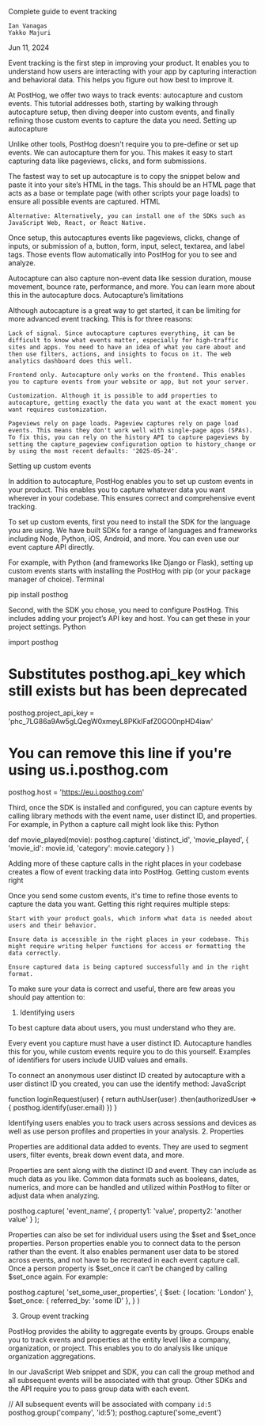 Complete guide to event tracking

    Ian Vanagas
    Yakko Majuri

Jun 11, 2024

Event tracking is the first step in improving your product. It enables you to understand how users are interacting with your app by capturing interaction and behavioral data. This helps you figure out how best to improve it.

At PostHog, we offer two ways to track events: autocapture and custom events. This tutorial addresses both, starting by walking through autocapture setup, then diving deeper into custom events, and finally refining those custom events to capture the data you need.
Setting up autocapture

Unlike other tools, PostHog doesn't require you to pre-define or set up events. We can autocapture them for you. This makes it easy to start capturing data like pageviews, clicks, and form submissions.

The fastest way to set up autocapture is to copy the snippet below and paste it into your site’s HTML in the <head> tags. This should be an HTML page that acts as a base or template page (with other scripts your page loads) to ensure all possible events are captured.
HTML

<script>
  !function(t,e){var o,n,p,r;e.__SV||(window.posthog=e,e._i=[],e.init=function(i,s,a){function g(t,e){var o=e.split(".");2==o.length&&(t=t[o[0]],e=o[1]),t[e]=function(){t.push([e].concat(Array.prototype.slice.call(arguments,0)))}}(p=t.createElement("script")).type="text/javascript",p.crossOrigin="anonymous",p.async=!0,p.src=s.api_host.replace(".i.posthog.com","-assets.i.posthog.com")+"/static/array.js",(r=t.getElementsByTagName("script")[0]).parentNode.insertBefore(p,r);var u=e;for(void 0!==a?u=e[a]=[]:a="posthog",u.people=u.people||[],u.toString=function(t){var e="posthog";return"posthog"!==a&&(e+="."+a),t||(e+=" (stub)"),e},u.people.toString=function(){return u.toString(1)+".people (stub)"},o="capture identify alias people.set people.set_once set_config register register_once unregister opt_out_capturing has_opted_out_capturing opt_in_capturing reset isFeatureEnabled onFeatureFlags getFeatureFlag getFeatureFlagPayload reloadFeatureFlags group updateEarlyAccessFeatureEnrollment getEarlyAccessFeatures getActiveMatchingSurveys getSurveys getNextSurveyStep onSessionId".split(" "),n=0;n<o.length;n++)g(u,o[n]);e._i.push([i,s,a])},e.__SV=1)}(document,window.posthog||[]);
  posthog.init('phc_7LG86a9Aw5gLQegW0xmeyL8PKkIFafZ0GO0npHD4iaw',{api_host:'https://eu.i.posthog.com', defaults:'2025-05-24'})
</script>

    Alternative: Alternatively, you can install one of the SDKs such as JavaScript Web, React, or React Native.

Once setup, this autocaptures events like pageviews, clicks, change of inputs, or submission of a, button, form, input, select, textarea, and label tags. Those events flow automatically into PostHog for you to see and analyze.

Autocapture can also capture non-event data like session duration, mouse movement, bounce rate, performance, and more. You can learn more about this in the autocapture docs.
Autocapture’s limitations

Although autocapture is a great way to get started, it can be limiting for more advanced event tracking. This is for three reasons:

    Lack of signal. Since autocapture captures everything, it can be difficult to know what events matter, especially for high-traffic sites and apps. You need to have an idea of what you care about and then use filters, actions, and insights to focus on it. The web analytics dashboard does this well.

    Frontend only. Autocapture only works on the frontend. This enables you to capture events from your website or app, but not your server.

    Customization. Although it is possible to add properties to autocapture, getting exactly the data you want at the exact moment you want requires customization.

    Pageviews rely on page loads. Pageview captures rely on page load events. This means they don't work well with single-page apps (SPAs). To fix this, you can rely on the history API to capture pageviews by setting the capture_pageview configuration option to history_change or by using the most recent defaults: '2025-05-24'.

Setting up custom events

In addition to autocapture, PostHog enables you to set up custom events in your product. This enables you to capture whatever data you want wherever in your codebase. This ensures correct and comprehensive event tracking.

To set up custom events, first you need to install the SDK for the language you are using. We have built SDKs for a range of languages and frameworks including Node, Python, iOS, Android, and more. You can even use our event capture API directly.

For example, with Python (and frameworks like Django or Flask), setting up custom events starts with installing the PostHog with pip (or your package manager of choice).
Terminal

pip install posthog

Second, with the SDK you chose, you need to configure PostHog. This includes adding your project’s API key and host. You can get these in your project settings.
Python

import posthog

# Substitutes posthog.api_key which still exists but has been deprecated
posthog.project_api_key = 'phc_7LG86a9Aw5gLQegW0xmeyL8PKkIFafZ0GO0npHD4iaw'

# You can remove this line if you're using us.i.posthog.com
posthog.host = 'https://eu.i.posthog.com'

Third, once the SDK is installed and configured, you can capture events by calling library methods with the event name, user distinct ID, and properties. For example, in Python a capture call might look like this:
Python

def movie_played(movie):
    posthog.capture(
        'distinct_id',
        'movie_played',
        {
            'movie_id': movie.id,
            'category': movie.category
        }
    )

Adding more of these capture calls in the right places in your codebase creates a flow of event tracking data into PostHog.
Getting custom events right

Once you send some custom events, it's time to refine those events to capture the data you want. Getting this right requires multiple steps:

    Start with your product goals, which inform what data is needed about users and their behavior.

    Ensure data is accessible in the right places in your codebase. This might require writing helper functions for access or formatting the data correctly.

    Ensure captured data is being captured successfully and in the right format.

To make sure your data is correct and useful, there are few areas you should pay attention to:
1. Identifying users

To best capture data about users, you must understand who they are.

Every event you capture must have a user distinct ID. Autocapture handles this for you, while custom events require you to do this yourself. Examples of identifiers for users include UUID values and emails.

To connect an anonymous user distinct ID created by autocapture with a user distinct ID you created, you can use the identify method:
JavaScript

function loginRequest(user) {
  return authUser(user)
    .then(authorizedUser => {
        posthog.identify(user.email)
    })
}

Identifying users enables you to track users across sessions and devices as well as use person profiles and properties in your analysis.
2. Properties

Properties are additional data added to events. They are used to segment users, filter events, break down event data, and more.

Properties are sent along with the distinct ID and event. They can include as much data as you like. Common data formats such as booleans, dates, numerics, and more can be handled and utilized within PostHog to filter or adjust data when analyzing.

posthog.capture(
  'event_name',
  { property1: 'value', property2: 'another value' }
);

Properties can also be set for individual users using the $set and $set_once properties. Person properties enable you to connect data to the person rather than the event. It also enables permanent user data to be stored across events, and not have to be recreated in each event capture call. Once a person property is $set_once it can’t be changed by calling $set_once again. For example:

posthog.capture(
  'set_some_user_properties',
  {
    $set: { location: 'London'  },
    $set_once: { referred_by: 'some ID' },
  }
)

3. Group event tracking

PostHog provides the ability to aggregate events by groups. Groups enable you to track events and properties at the entity level like a company, organization, or project. This enables you to do analysis like unique organization aggregations.

In our JavaScript Web snippet and SDK, you can call the group method and all subsequent events will be associated with that group. Other SDKs and the API require you to pass group data with each event.

// All subsequent events will be associated with company `id:5`
posthog.group('company', 'id:5');
posthog.capture('some_event')